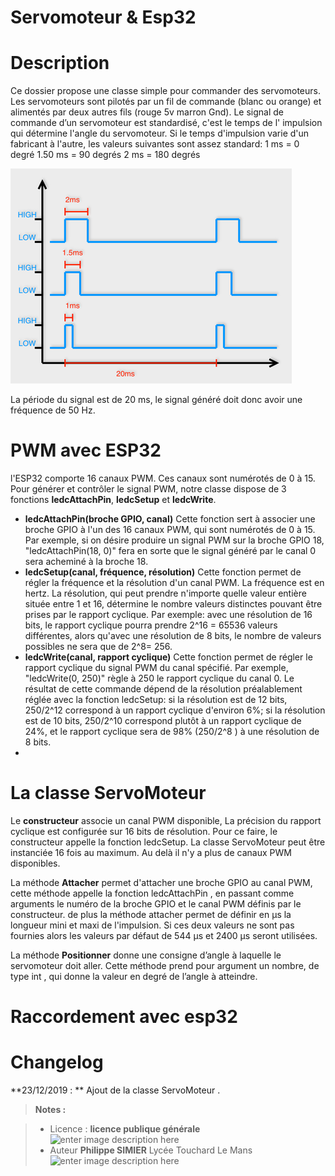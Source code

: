 ﻿# Servomoteur & Esp32 

# Description
Ce dossier propose une classe simple pour commander des servomoteurs.
Les servomoteurs sont pilotés par un fil de commande (blanc ou orange) et alimentés par deux autres fils (rouge 5v  marron Gnd).  Le signal de commande d’un servomoteur est standardisé, c'est le temps de l' impulsion qui détermine l'angle du servomoteur. 
Si le temps d'impulsion varie d'un fabricant  à l'autre, les valeurs suivantes sont assez standard:
1 ms = 0 degré
1.50 ms = 90 degrés
2 ms = 180 degrés

![Impulsions](/Servo/signal.png)

La période du signal est de 20 ms, le signal  généré doit donc avoir une fréquence de 50 Hz. 
 

# PWM avec ESP32
l'ESP32 comporte 16 canaux PWM.  Ces canaux sont numérotés de 0 à 15. Pour générer et contrôler le signal PWM, notre classe dispose de 3 fonctions  **ledcAttachPin**, **ledcSetup** et **ledcWrite**.

 - **ledcAttachPin(broche GPIO, canal)**
Cette fonction sert à associer une broche GPIO à l'un des 16 canaux PWM, qui sont numérotés de 0 à 15. Par exemple, si on désire produire un signal PWM sur la broche GPIO 18,  "ledcAttachPin(18, 0)" fera en sorte que le signal généré par le canal 0 sera acheminé à la broche 18.
 - **ledcSetup(canal, fréquence, résolution)** 
Cette fonction permet de  régler la fréquence et la résolution d'un canal PWM. La fréquence est en hertz. La résolution, qui peut prendre  n'importe quelle valeur entière située entre 1 et 16, détermine le nombre valeurs distinctes pouvant être prises par le rapport  cyclique. Par exemple: avec une résolution de 16 bits, le rapport cyclique pourra prendre 2^16 = 65536 valeurs différentes, alors qu'avec une résolution de 8 bits, le nombre de valeurs possibles ne sera que de 2^8= 256.
 - **ledcWrite(canal, rapport cyclique)** Cette fonction permet de régler le rapport cyclique du signal PWM du canal spécifié.  Par exemple,  "ledcWrite(0, 250)" règle à 250 le rapport cyclique du canal 0.   Le résultat de cette commande dépend de la résolution   préalablement réglée avec la fonction ledcSetup: si la résolution est   de 12 bits, 250/2^12 correspond à un rapport cyclique d'environ 6%; si la résolution est de 10 bits, 250/2^10 correspond plutôt à un rapport   cyclique de 24%, et le rapport cyclique sera de 98%  (250/2^8 ) à une   résolution de 8 bits.
 - 
# La classe ServoMoteur

Le **constructeur** associe un canal PWM disponible, La précision du rapport cyclique  est configurée sur 16 bits de résolution.  Pour ce faire, le constructeur appelle la fonction ledcSetup. La classe ServoMoteur peut être instanciée 16 fois au maximum. Au delà il n'y a plus de canaux PWM disponibles.

La méthode **Attacher** permet d'attacher une broche GPIO au canal PWM, cette méthode  appelle la fonction ledcAttachPin , en passant comme arguments le numéro de la broche GPIO et le canal PWM définis par le constructeur.  de plus la méthode attacher permet de définir en µs la longueur mini et maxi de l'impulsion. Si ces deux valeurs ne sont pas fournies alors les valeurs par défaut de 544 µs et 2400 µs seront utilisées.

La méthode  **Positionner** donne une consigne d’angle à laquelle le servomoteur doit aller. Cette méthode prend pour argument un nombre, de type int , qui donne la valeur en degré de l’angle à atteindre. 


# Raccordement avec esp32 





# Changelog

**23/12/2019 : ** Ajout de la classe ServoMoteur . 

> **Notes :**


> - Licence : **licence publique générale** ![enter image description here](https://img.shields.io/badge/licence-GPL-green.svg)
> - Auteur **Philippe SIMIER** Lycée Touchard Le Mans
>  ![enter image description here](https://img.shields.io/badge/built-passing-green.svg)
<!-- TOOLBOX 

Génération des badges : https://shields.io/
Génération de ce fichier : https://stackedit.io/editor#


